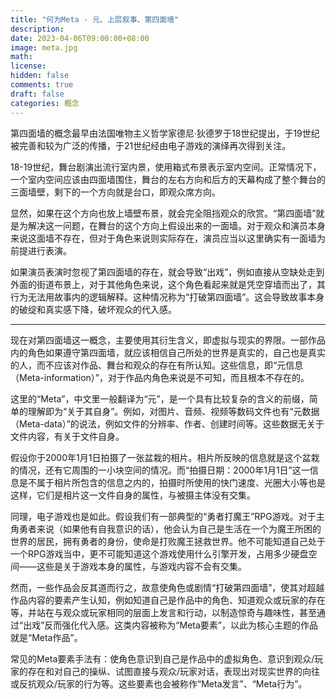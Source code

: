 ```yaml
---
title: "何为Meta - 元、上层叙事、第四面墙"
description: 
date: 2023-04-06T09:00:00+08:00
image: meta.jpg
math: 
license: 
hidden: false
comments: true
draft: false
categories: 概念
---
```


第四面墙的概念最早由法国唯物主义哲学家德尼·狄德罗于18世纪提出，于19世纪被完善和较为广泛的传播，于21世纪经由电子游戏的演绎再次得到关注。

18-19世纪，舞台剧演出流行室内景，使用箱式布景表示室内空间。正常情况下，一个室内空间应该由四面墙围住，舞台的左右方向和后方的天幕构成了整个舞台的三面墙壁，剩下的一个方向就是台口，即观众席方向。

显然，如果在这个方向也放上墙壁布景，就会完全阻挡观众的欣赏。“第四面墙”就是为解决这一问题，在舞台的这个方向上假设出来的一面墙。对于观众和演员本身来说这面墙不存在，但对于角色来说则实际存在，演员应当以这里确实有一面墙为前提进行表演。

如果演员表演时忽视了第四面墙的存在，就会导致“出戏”，例如直接从空缺处走到外面的街道布景上，对于其他角色来说，这个角色看起来就是凭空穿墙而出了，其行为无法用故事内的逻辑解释。这种情况称为“打破第四面墙”。这会导致故事本身的破绽和真实感下降，破坏观众的代入感。

---

现在对第四面墙这一概念，主要使用其衍生含义，即虚拟与现实的界限。一部作品内的角色如果遵守第四面墙，就应该相信自己所处的世界是真实的，自己也是真实的人，而不应该对作品、舞台和观众的存在有所认知。这些信息，即“元信息（Meta-information）”，对于作品内角色来说是不可知，而且根本不存在的。

这里的“Meta”，中文里一般翻译为“元”，是一个具有比较复杂的含义的前缀，简单的理解即为“关于其自身”。例如，对图片、音频、视频等数码文件也有“元数据（Meta-data）”的说法，例如文件的分辨率、作者、创建时间等。这些数据无关于文件内容，有关于文件自身。

假设你于2000年1月1日拍摄了一张盆栽的相片。相片所反映的信息就是这个盆栽的情况，还有它周围的一小块空间的情况。而“拍摄日期：2000年1月1日”这一信息是不属于相片所包含的信息之内的，拍摄时所使用的快门速度、光圈大小等也是这样，它们是相片这一文件自身的属性，与被摄主体没有交集。

同理，电子游戏也是如此。假设我们有一部典型的“勇者打魔王”RPG游戏。对于主角勇者来说（如果他有自我意识的话），他会认为自己是生活在一个为魔王所困的世界的居民，拥有勇者的身份，使命是打败魔王拯救世界。他不可能知道自己处于一个RPG游戏当中，更不可能知道这个游戏使用什么引擎开发，占用多少硬盘空间——这些是关于游戏本身的属性，与游戏内容不会有交集。

然而，一些作品会反其道而行之，故意使角色或剧情“打破第四面墙”，使其对超越作品内容的要素产生认知，例如知道自己是作品中的角色、知道观众或玩家的存在等，并站在与观众或玩家相同的层面上发言和行动，以制造惊奇与趣味性，甚至通过“出戏”反而强化代入感。这类内容被称为“Meta要素”，以此为核心主题的作品就是“Meta作品”。

常见的Meta要素手法有：使角色意识到自己是作品中的虚拟角色、意识到观众/玩家的存在和对自己的操纵、试图直接与观众/玩家对话，表现出对现实世界的向往或反抗观众/玩家的行为等。这些要素也会被称作“Meta发言”、“Meta行为”。